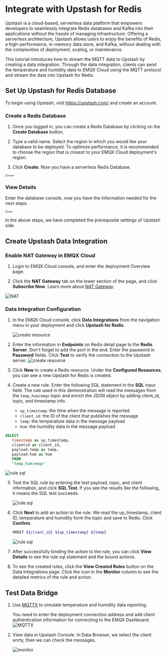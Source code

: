 # Integrate with Upstash for Redis

Upstash is a cloud-based, serverless data platform that empowers developers to seamlessly integrate Redis databases and Kafka into their applications without the hassle of managing infrastructure. Offering a serverless architecture, Upstash allows users to enjoy the benefits of Redis, a high-performance, in-memory data store, and Kafka, without dealing with the complexities of deployment, scaling, or maintenance.

This tutorial introduces how to stream the MQTT data to Upstash by creating a data integration. Through the data integration, clients can send the temperature and humidity data to EMQX Cloud using the MQTT protocol and stream the data into Upstash for Redis. 


## Set Up Upstash for Redis Database
To begin using Upstash, visit https://upstash.com/ and create an account. 

### Create a Redis Database
1. Once you logged in, you can create a Redis Database by clicking on the **Create Database** button.

2. Type a valid name. Select the region in which you would like your database to be deployed. To optimize performance, it is recommended to choose the region that is closest to your EMQX Cloud deployment's region.

3. Click **Create**. Now you have a serverless Redis Database.

<img src="./_assets/upstash_redis_01.png" alt="region" style="zoom:50%;" />

### View Details

Enter the database console, now you have the information needed for the next steps.

<img src="./_assets/upstash_redis_02.png" alt="topic" style="zoom: 50%;" />

In the above steps, we have completed the prerequisite settings of Upstash side.

## Create Upstash Data Integration

### Enable NAT Gateway in EMQX Cloud

1. Login to EMQX Cloud console, and enter the deployment Overview page.

2. Click the **NAT Gateway** tab on the lower section of the page, and click **Subscribe Now**. Learn more about [NAT Gateway](../vas/nat-gateway.md).

![NAT](./_assets/public_nat.png)

### Data Integration Configuration

1. In the EMQX Cloud console, click **Data Integrations** from the navigation menu in your deployment and click **Upstash for Redis**.

   ![create resource](./_assets/upstash_redis_03.png)


2. Enter the information in **Endpoints** on Redis detail page to the **Redis Server**. Don't forget to add the port in the end. Enter the password in **Password** fields. Click **Test** to verify the connection to the Upstash server.
   ![create resource](./_assets/upstash_redis_04.png)

3. Click **New** to create a Redis resource. Under the **Configured Resources**, you can see a new Upstash for Redis is created.


4. Create a new rule. Enter the following SQL statement in the **SQL** input field. The rule used in this demonstration will read the messages from the `temp_hum/emqx` topic and enrich the JSON object by adding client_id, topic, and timestamp info. 

   - `up_timestamp`: the time when the message is reported
   - `client_id`: the ID of the client that publishes the message
   - `temp`: the temperature data in the message payload
   - `Hum`: the humidity data in the message payload

```sql
SELECT 
   timestamp as up_timestamp, 
   clientid as client_id, 
   payload.temp as temp,
   payload.hum as hum
   FROM
   "temp_hum/emqx"
```
   
   ![rule sql](./_assets/kafka_create_sql.png)

5. Test the SQL rule by entering the test payload, topic, and client information, and click **SQL Test**. If you see the results like the following, it means the SQL test succeeds.

   ![rule sql](./_assets/kafka_create_sql_test.png)

6. Click **Next** to add an action to the rule. We read the up_timestamp, client ID, temperature and humidity form the topic and save to Redis. Click **Confirm**.

   ```bash
   HMSET ${client_id} ${up_timestamp} ${temp}
   ```

   ![rule sql](./_assets/upstash_redis_05.png)

7. After successfully binding the action to the rule, you can click **View Details** to see the rule sql statement and the bound actions.

8. To see the created rules, click the **View Created Rules** button on the Data Integrations page. Click the icon in the **Monitor** column to see the detailed metrics of the rule and action.


## Test Data Bridge

1. Use [MQTTX](https://mqttx.app/) to simulate temperature and humidity data reporting.

   You need to enter the deployment connection address and add client authentication information for connecting to the EMQX Dashboard.
   ![MQTTX](./_assets/upstash_kafka_06.png)

2. View data in Upstash Console. In Data Browser, we select the client enrty, then we can check the messages.

   ![monitor](./_assets/upstash_redis_07.png)
